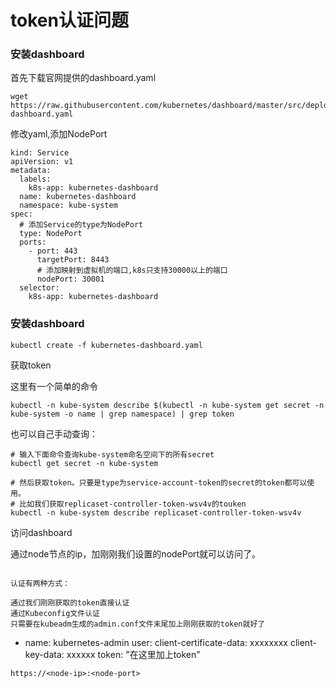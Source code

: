 # token认证问题

### 安装dashboard

首先下载官网提供的dashboard.yaml
```
wget https://raw.githubusercontent.com/kubernetes/dashboard/master/src/deploy/recommended/kubernetes-dashboard.yaml
```

修改yaml,添加NodePort

```
kind: Service
apiVersion: v1
metadata:
  labels:
    k8s-app: kubernetes-dashboard
  name: kubernetes-dashboard
  namespace: kube-system
spec:
  # 添加Service的type为NodePort
  type: NodePort
  ports:
    - port: 443
      targetPort: 8443
      # 添加映射到虚拟机的端口,k8s只支持30000以上的端口
      nodePort: 30001
  selector:
    k8s-app: kubernetes-dashboard
```

### 安装dashboard
```
kubectl create -f kubernetes-dashboard.yaml
```

获取token

这里有一个简单的命令

```
kubectl -n kube-system describe $(kubectl -n kube-system get secret -n kube-system -o name | grep namespace) | grep token
```
也可以自己手动查询：

```
# 输入下面命令查询kube-system命名空间下的所有secret
kubectl get secret -n kube-system

# 然后获取token。只要是type为service-account-token的secret的token都可以使用。
# 比如我们获取replicaset-controller-token-wsv4v的touken
kubectl -n kube-system describe replicaset-controller-token-wsv4v
```
访问dashboard

通过node节点的ip，加刚刚我们设置的nodePort就可以访问了。
```

认证有两种方式：

通过我们刚刚获取的token直接认证
通过Kubeconfig文件认证
只需要在kubeadm生成的admin.conf文件末尾加上刚刚获取的token就好了
```
- name: kubernetes-admin
  user:
    client-certificate-data: xxxxxxxx
    client-key-data: xxxxxx
    token: "在这里加上token"
```
https://<node-ip>:<node-port>
```
